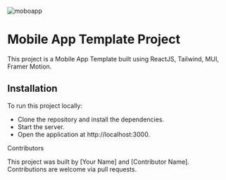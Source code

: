 ![moboapp](https://moboapp-693b1.web.app/mobo-logo.png)

# Mobile App Template Project

This project is a Mobile App Template built using ReactJS, Tailwind, MUI, Framer Motion.

## Installation

To run this project locally:

- Clone the repository and install the dependencies.
- Start the server.
- Open the application at http://localhost:3000.

Contributors

This project was built by [Your Name] and [Contributor Name]. Contributions are welcome via pull requests.
